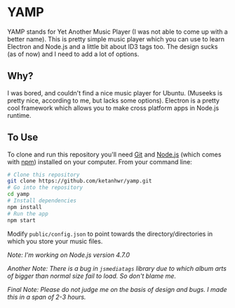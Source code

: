 # YAMP
YAMP stands for Yet Another Music Player (I was not able to come up with a better name). This is pretty simple music player which you can use to learn Electron and Node.js and a little bit about ID3 tags too. The design sucks (as of now) and I need to add a lot of options.

## Why?

I was bored, and couldn't find a nice music player for Ubuntu. (Museeks is pretty nice, according to me, but lacks some options). Electron is a pretty cool framework which allows you to make cross platform apps in Node.js runtime.

## To Use

To clone and run this repository you'll need [Git](https://git-scm.com) and [Node.js](https://nodejs.org/en/download/) (which comes with [npm](http://npmjs.com)) installed on your computer. From your command line:

```bash
# Clone this repository
git clone https://github.com/ketanhwr/yamp.git
# Go into the repository
cd yamp
# Install dependencies
npm install
# Run the app
npm start
```

Modify `public/config.json` to point towards the directory/directories in which you store your music files.

_Note: I'm working on Node.js version 4.7.0_

_Another Note: There is a bug in `jsmediatags` library due to which album arts of bigger than normal size fail to load. So don't blame me._

_Final Note: Please do not judge me on the basis of design and bugs. I made this in a span of 2-3 hours._
